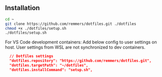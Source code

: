 Installation
------------

``` bash
cd ~
git clone https://github.com/remmers/dotfiles.git ./dotfiles
chmod +x ./dotfiles/setup.sh
./dotfiles/setup.sh
```

For VS Code development containers: Add below config to user settings on host. User settings from WSL are not synchronized to dev containers.

``` json
  // Dotfiles settings
  "dotfiles.repository": "https://github.com/remmers/dotfiles.git",
  "dotfiles.targetPath": "~/dotfiles",
  "dotfiles.installCommand": "setup.sh",
```

